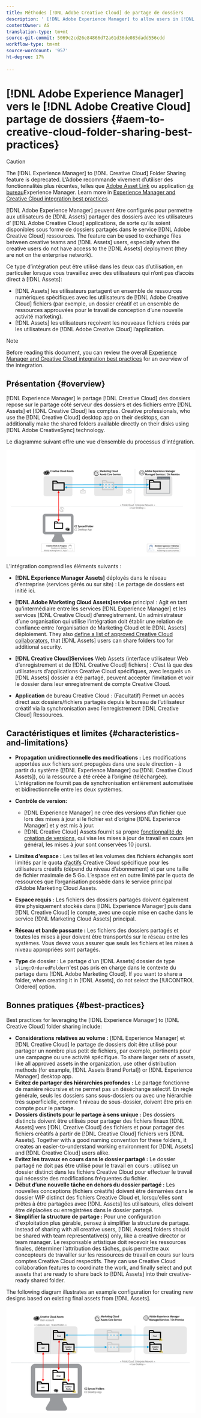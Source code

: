 ```yaml
---
title: Méthodes [!DNL Adobe Creative Cloud] de partage de dossiers
description: ' [!DNL Adobe Experience Manager] to allow users in [!DNL Experience Manager Assets] Configurez pour échanger des dossiers avec des utilisateurs Adobe Creative Cloud (CC).'
contentOwner: AG
translation-type: tm+mt
source-git-commit: 5069c2cd26e84866d72a61d36de085dadd556cdd
workflow-type: tm+mt
source-wordcount: '957'
ht-degree: 17%

---
```



# [!DNL Adobe Experience Manager] vers le [!DNL Adobe Creative Cloud] partage de dossiers {#aem-to-creative-cloud-folder-sharing-best-practices}

>[!CAUTION]
>
>The [!DNL Experience Manager] to [!DNL Creative Cloud] Folder Sharing feature is deprecated. L’Adobe recommande vivement d’utiliser des fonctionnalités plus récentes, telles que [Adobe Asset Link](https://helpx.adobe.com/fr/enterprise/using/adobe-asset-link.html) ou application [de bureau](https://docs.adobe.com/content/help/fr-FR/experience-manager-desktop-app/using/using.html)Experience Manager. Learn more in [Experience Manager and Creative Cloud integration best practices](/help/assets/aem-cc-integration-best-practices.md).

[!DNL Adobe Experience Manager] peuvent être configurés pour permettre aux utilisateurs de [!DNL Assets] partager des dossiers avec les utilisateurs d’ [!DNL Adobe Creative Cloud] applications, de sorte qu’ils soient disponibles sous forme de dossiers partagés dans le service [!DNL Adobe Creative Cloud] ressources. The feature can be used to exchange files between creative teams and [!DNL Assets] users, especially when the creative users do not have access to the [!DNL Assets] deployment (they are not on the enterprise network).

Ce type d’intégration peut être utilisé dans les deux cas d’utilisation, en particulier lorsque vous travaillez avec des utilisateurs qui n’ont pas d’accès direct à [!DNL Assets]:

* [!DNL Assets] les utilisateurs partagent un ensemble de ressources numériques spécifiques avec les utilisateurs de [!DNL Adobe Creative Cloud] fichiers (par exemple, un dossier créatif et un ensemble de ressources approuvées pour le travail de conception d’une nouvelle activité marketing).
* [!DNL Assets] les utilisateurs reçoivent les nouveaux fichiers créés par les utilisateurs de [!DNL Adobe Creative Cloud] l’application.

>[!NOTE]
>
>Before reading this document, you can review the overall [Experience Manager and Creative Cloud integration best practices](/help/assets/aem-cc-integration-best-practices.md) for an overview of the integration.

## Présentation {#overview}

[!DNL Experience Manager] le partage [!DNL Creative Cloud] des dossiers repose sur le partage côté serveur des dossiers et des fichiers entre [!DNL Assets] et [!DNL Creative Cloud] les comptes. Creative professionals, who use the [!DNL Creative Cloud] desktop app on their desktops, can additionally make the shared folders available directly on their disks using [!DNL Adobe CreativeSync] technology.

Le diagramme suivant offre une vue d’ensemble du processus d’intégration.

![chlimage_1-179](assets/chlimage_1-406.png)

L’intégration comprend les éléments suivants :

* **[!DNL Experience Manager Assets]** déployés dans le réseau d’entreprise (services gérés ou sur site) : Le partage de dossiers est initié ici.
* **[!DNL Adobe Marketing Cloud Assets]service** principal : Agit en tant qu&#39;intermédiaire entre les services [!DNL Experience Manager] et les services [!DNL Creative Cloud] d&#39;enregistrement. Un administrateur d’une organisation qui utilise l’intégration doit établir une relation de confiance entre l’organisation de Marketing Cloud et le [!DNL Assets] déploiement. They also [define a list of approved Creative Cloud collaborators](https://docs.adobe.com/content/help/en/core-services/interface/assets/t-admin-add-cc-user.html), that [!DNL Assets] users can share folders too for additional security.

* **[!DNL Creative Cloud]Services** Web Assets (interface utilisateur Web d’enregistrement et de [!DNL Creative Cloud] fichiers) : C’est là que des utilisateurs d’applications Creative Cloud spécifiques, avec lesquels un [!DNL Assets] dossier a été partagé, peuvent accepter l’invitation et voir le dossier dans leur enregistrement de compte Creative Cloud.
* **Application** de bureau Creative Cloud : (Facultatif) Permet un accès direct aux dossiers/fichiers partagés depuis le bureau de l’utilisateur créatif via la synchronisation avec l’enregistrement [!DNL Creative Cloud] Ressources.

## Caractéristiques et limites {#characteristics-and-limitations}

* **Propagation unidirectionnelle des modifications :** Les modifications apportées aux fichiers sont propagées dans une seule direction - à partir du système ([!DNL Experience Manager] ou [!DNL Creative Cloud Assets]), où la ressource a été créée à l’origine (téléchargée). L’intégration ne fournit pas de synchronisation entièrement automatisée et bidirectionnelle entre les deux systèmes.
* **Contrôle de version:**

   * [!DNL Experience Manager] ne crée des versions d’un fichier que lors des mises à jour si le fichier est d’origine [!DNL Experience Manager] et y est mis à jour.
   * [!DNL Creative Cloud] Assets fournit sa propre [fonctionnalité de création de versions](https://helpx.adobe.com/fr/creative-cloud/help/versioning-faq.html), qui vise les mises à jour de travail en cours (en général, les mises à jour sont conservées 10 jours).

* **Limites d&#39;espace :** Les tailles et les volumes des fichiers échangés sont limités par le quota [d’actifs](https://helpx.adobe.com/creative-cloud/kb/file-storage-quota.html) Creative Cloud spécifique pour les utilisateurs créatifs (dépend du niveau d’abonnement) et par une taille de fichier maximale de 5 Go. L’espace est en outre limité par le quota de ressources que l’organisation possède dans le service principal d’Adobe Marketing Cloud Assets.

* **Espace requis :** Les fichiers des dossiers partagés doivent également être physiquement stockés dans [!DNL Experience Manager] puis dans [!DNL Creative Cloud] le compte, avec une copie mise en cache dans le service [!DNL Marketing Cloud Assets] principal.
* **Réseau et bande passante :** Les fichiers des dossiers partagés et toutes les mises à jour doivent être transportés sur le réseau entre les systèmes. Vous devez vous assurer que seuls les fichiers et les mises à niveau appropriées sont partagés.
* **Type** de dossier : Le partage d&#39;un [!DNL Assets] dossier de type `sling:OrderedFolder`n&#39;est pas pris en charge dans le contexte du partage dans [!DNL Adobe Marketing Cloud]. If you want to share a folder, when creating it in [!DNL Assets], do not select the [!UICONTROL Ordered] option.

## Bonnes pratiques {#best-practices}

Best practices for leveraging the [!DNL Experience Manager] to [!DNL Creative Cloud] folder sharing include:

* **Considérations relatives au volume :** [!DNL Experience Manager] et [!DNL Creative Cloud] le partage de dossiers doit être utilisé pour partager un nombre plus petit de fichiers, par exemple, pertinents pour une campagne ou une activité spécifique. To share larger sets of assets, like all approved assets in the organization, use other distribution methods (for example, [!DNL Assets Brand Portal]) or [!DNL Experience Manager] desktop app.
* **Evitez de partager des hiérarchies profondes :** Le partage fonctionne de manière récursive et ne permet pas un déséchange sélectif. En règle générale, seuls les dossiers sans sous-dossiers ou avec une hiérarchie très superficielle, comme 1 niveau de sous-dossier, doivent être pris en compte pour le partage.
* **Dossiers distincts pour le partage à sens unique :** Des dossiers distincts doivent être utilisés pour partager des fichiers finaux [!DNL Assets] vers [!DNL Creative Cloud] des fichiers et pour partager des fichiers créatifs à partir de [!DNL Creative Cloud] fichiers vers [!DNL Assets]. Together with a good naming convention for these folders, it creates an easier-to-understand working environment for [!DNL Assets] and [!DNL Creative Cloud] users alike.
* **Evitez les travaux en cours dans le dossier partagé :** Le dossier partagé ne doit pas être utilisé pour le travail en cours : utilisez un dossier distinct dans les fichiers Creative Cloud pour effectuer le travail qui nécessite des modifications fréquentes du fichier.
* **Début d’une nouvelle tâche en dehors du dossier partagé :** Les nouvelles conceptions (fichiers créatifs) doivent être démarrées dans le dossier WIP distinct des fichiers Creative Cloud et, lorsqu’elles sont prêtes à être partagées avec [!DNL Assets] les utilisateurs, elles doivent être déplacées ou enregistrées dans le dossier partagé.
* **Simplifier la structure de partage :** Pour une configuration d&#39;exploitation plus gérable, pensez à simplifier la structure de partage. Instead of sharing with all creative users, [!DNL Assets] folders should be shared with team representative(s) only, like a creative director or team manager. Le responsable artistique doit recevoir les ressources finales, déterminer l’attribution des tâches, puis permettre aux concepteurs de travailler sur les ressources de travail en cours sur leurs comptes Creative Cloud respectifs. They can use Creative Cloud collaboration features to coordinate the work, and finally select and put assets that are ready to share back to [!DNL Assets] into their creative-ready shared folder.

The following diagram illustrates an example configuration for creating new designs based on existing final assets from [!DNL Assets].

![chlimage_1-180](assets/chlimage_1-407.png)
